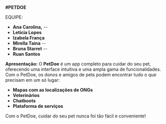**#PETDOE**

EQUIPE:
- **Ana Carolina,** --
- **Leticia Lopes**
- **Izabela França**
- **Mirella Taina** --
- **Bruna Starret** --
- **Ruan Santos**

**Apresentação:**
O **PetDoe** é um app completo para cuidar do seu pet, oferecendo uma interface intuitiva e uma ampla gama de funcionalidades. Com o PetDoe, os donos e amigos de pets podem encontrar tudo o que precisam em um só lugar:

- **Mapas com as localizações de ONGs**
- **Veterinários**
- **Chatboots**
- **Plataforma de serviços**

Com o PetDoe, cuidar do seu pet nunca foi tão fácil e conveniente!
